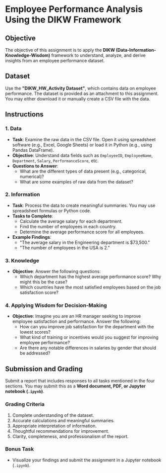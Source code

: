 # Employee Performance Analysis Using the DIKW Framework

## Objective
The objective of this assignment is to apply the **DIKW (Data-Information-Knowledge-Wisdom)** framework to understand, analyze, and derive insights from an employee performance dataset.

## Dataset
Use the **"DIKW_HW_Activity Dataset"**, which contains data on employee performance. The dataset is provided as an attachment to this assignment. You may either download it or manually create a CSV file with the data.

## Instructions

### 1. Data
   - **Task**: Examine the raw data in the CSV file. Open it using spreadsheet software (e.g., Excel, Google Sheets) or load it in Python (e.g., using Pandas DataFrame).
   - **Objective**: Understand data fields such as `EmployeeID`, `EmployeeName`, `Department`, `Salary`, `PerformanceScore`, etc.
   - **Questions to Answer**:
     - What are the different types of data present (e.g., categorical, numerical)?
     - What are some examples of raw data from the dataset?

### 2. Information
   - **Task**: Process the data to create meaningful summaries. You may use spreadsheet formulas or Python code.
   - **Tasks to Complete**:
     - Calculate the average salary for each department.
     - Find the number of employees in each country.
     - Determine the average performance score for all employees.
   - **Example Findings**:
     - "The average salary in the Engineering department is $73,500."
     - "The number of employees in the USA is 2."

### 3. Knowledge
   - **Objective**: Answer the following questions:
     - Which department has the highest average performance score? Why might this be the case?
     - Which countries have the most satisfied employees based on the job satisfaction score?

### 4. Applying Wisdom for Decision-Making
   - **Objective**: Imagine you are an HR manager seeking to improve employee satisfaction and performance. Answer the following:
     - How can you improve job satisfaction for the department with the lowest scores?
     - What kind of training or incentives would you suggest for improving employee performance?
     - Are there any notable differences in salaries by gender that should be addressed?

## Submission and Grading
Submit a report that includes responses to all tasks mentioned in the four sections. You may submit this as a **Word document, PDF, or Jupyter notebook (`.ipynb`)**.

### Grading Criteria
1. Complete understanding of the dataset.
2. Accurate calculations and meaningful summaries.
3. Appropriate interpretation of information.
4. Thoughtful recommendations for improvement.
5. Clarity, completeness, and professionalism of the report.

### Bonus Task
- Visualize your findings and submit the assignment in a Jupyter notebook (`.ipynb`).

